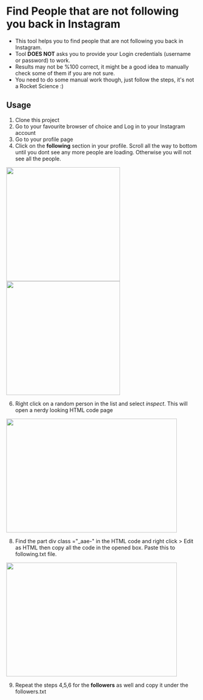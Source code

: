 # Find People that are not following you back in Instagram

- This tool helps you to find people that are not following you back in Instagram.
- Tool **DOES NOT** asks you to provide your Login credentials (username or password) to work.
- Results may not be %100 correct, it might be a good idea to manually check some of them if you are not sure.
- You need to do some manual work though, just follow the steps, it's not a Rocket Science :)

## Usage

1. Clone this project
2. Go to your favourite browser of choice and Log in to your Instagram account
3. Go to your profile page
4. Click on the **following** section in your profile. Scroll all the way to bottom until you dont see any more people are loading. Otherwise you will not see all the people.

<img src="https://user-images.githubusercontent.com/86969996/174444649-8d9dc63c-5d2d-46ba-a08d-263c2e90c54d.png"  width="300" height="300" /> <img src="https://user-images.githubusercontent.com/86969996/174444652-7a2ec9c2-a523-47c8-926a-988c2532fbee.png"  width="300" height="300" />


6. Right click on a random person in the list and select *inspect*. This will open a nerdy looking HTML code page
<img src="https://user-images.githubusercontent.com/86969996/174444928-a08bce8f-c4b8-47e6-80c0-f90b94c03519.png"  width="450" height="300" />

8. Find the part div class ="_aae-" in the HTML code and right click > Edit as HTML then copy all the code in the opened box. Paste this to following.txt file.

<img src="https://user-images.githubusercontent.com/86969996/174445200-65023b6e-acb1-4f71-869a-eae942b37dbf.png"  width="450" height="300" />
  
9. Repeat the steps 4,5,6 for the **followers** as well and copy it under the followers.txt
 
